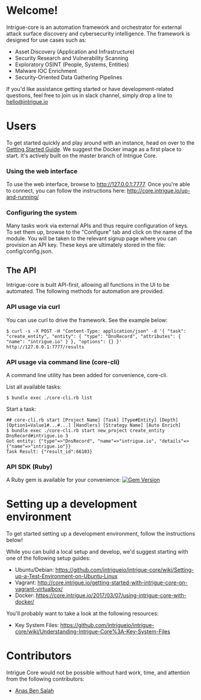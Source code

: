 # Welcome!

Intrigue-core is an automation framework and orchestrator for external attack surface discovery and cybersecurity intelligence. The framework is designed for use cases such as:

  * Asset Discovery (Application and Infrastructure)
  * Security Research and Vulnerability Scanning
  * Exploratory OSINT (People, Systems, Entities)
  * Malware IOC Enrichment
  * Security-Oriented Data Gathering Pipelines

If you'd like assistance getting started or have development-related questions, feel free to join us in slack channel, simply drop a line to hello@intrigue.io

# Users

To get started quickly and play around with an instance, head on over to the [Getting Started Guide](https://core.intrigue.io/getting-started/). We suggest the Docker image as a first place to start. It's actively built on the master branch of Intrigue Core. 

### Using the web interface

To use the web interface, browse to http://127.0.0.1:7777. Once you're able to connect, you can follow the instructions here: http://core.intrigue.io/up-and-running/

### Configuring the system

Many tasks work via external APIs and thus require configuration of keys. To set them up, browse to the "Configure" tab and click on the name of the module. You will be taken to the relevant signup page where you can provision an API key. These keys are ultimately stored in the file: config/config.json.

## The API

Intrigue-core is built API-first, allowing all functions in the UI to be automated. The following methods for automation are provided.

### API usage via curl

You can use curl to drive the framework. See the example below:

```
$ curl -s -X POST -H "Content-Type: application/json" -d '{ "task": "create_entity", "entity": { "type": "DnsRecord", "attributes": { "name": "intrigue.io" } }, "options": {} }' http://127.0.0.1:7777/results
```

### API usage via command line (core-cli)

A command line utility has been added for convenience, core-cli.

List all available tasks:
```
$ bundle exec ./core-cli.rb list
```

Start a task:
```
## core-cli.rb start [Project Name] [Task] [Type#Entity] [Depth] [Option1=Value1#...#...] [Handlers] [Strategy Name] [Auto Enrich]
$ bundle exec ./core-cli.rb start new_project create_entity DnsRecord#intrigue.io 3
Got entity: {"type"=>"DnsRecord", "name"=>"intrigue.io", "details"=>{"name"=>"intrigue.io"}}
Task Result: {"result_id":66103}
```

### API SDK (Ruby)
A Ruby gem is available for your convenience: [![Gem Version](https://badge.fury.io/rb/intrigue_api_client.svg)](http://badge.fury.io/rb/intrigue_api_client)

# Setting up a development environment

To get started setting up a development environment, follow the instructions below!

While you can build a local setup and develop, we'd suggest starting with one of the following setup guides:

 * Ubuntu/Debian: https://github.com/intrigueio/intrigue-core/wiki/Setting-up-a-Test-Environment-on-Ubuntu-Linux
 * Vagrant: http://core.intrigue.io/getting-started-with-intrigue-core-on-vagrant-virtualbox/
 * Docker: https://core.intrigue.io/2017/03/07/using-intrigue-core-with-docker/

You'll probably want to take a look at the following resources: 

 * Key System Files: https://github.com/intrigueio/intrigue-core/wiki/Understanding-Intrigue-Core%3A-Key-System-Files

# Contributors

Intrigue Core would not be possible without hard work, time, and attention from the following contributors: 

 * [Anas Ben Salah](https://twitter.com/bensalah_anas)
